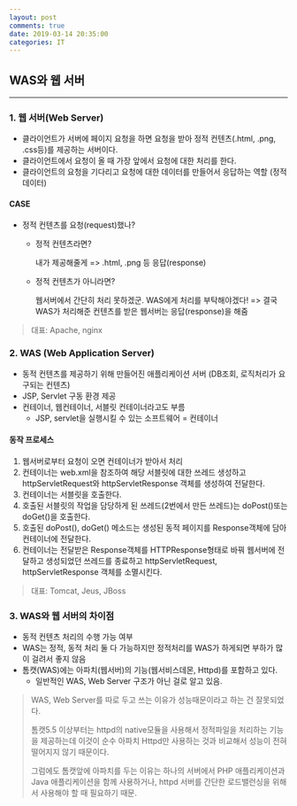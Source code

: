```yaml
---
layout: post
comments: true
date: 2019-03-14 20:35:00
categories: IT
---
```



## WAS와 웹 서버
---
### 1. 웹 서버(Web Server)

- 클라이언트가 서버에 페이지 요청을 하면 요청을 받아 정적 컨텐츠(.html, .png, .css등)를 제공하는 서버이다. 
- 클라이언트에서 요청이 올 때 가장 앞에서 요청에 대한 처리를 한다.
- 클라이언트의 요청을 기다리고 요청에 대한 데이터를 만들어서 응답하는 역할 (정적 데이터)

#### CASE

- 정적 컨텐츠를 요청(request)했나?
  - 정적 컨텐츠라면?

    내가 제공해줄게 => .html, .png 등 응답(response)

  - 정적 컨텐츠가 아니라면? 

    웹서버에서 간단히 처리 못하겠군. WAS에게 처리를 부탁해야겠다! => 결국 WAS가 처리해준 컨텐츠를 받은 웹서버는 응답(response)을 해줌

> 대표: Apache, nginx



### 2. WAS (Web Application Server)

- 동적 컨텐츠를 제공하기 위해 만들어진 애플리케이션 서버 (DB조회, 로직처리가 요구되는 컨텐츠)
- JSP, Servlet 구동 환경 제공
- 컨테이너, 웹컨테이너, 서블릿 컨테이너라고도 부름
  - JSP, servlet을 실행시킬 수 있는 소프트웨어 = 컨테이너

#### 동작 프로세스

1. 웹서버로부터 요청이 오면 컨테이너가 받아서 처리
2. 컨테이너는 web.xml을 참조하여 해당 서블릿에 대한 쓰레드 생성하고 httpServletRequest와 httpServletResponse 객체를 생성하여 전달한다.
3. 컨테이너는 서블릿을 호출한다.
4. 호출된 서블릿의 작업을 담당하게 된 쓰레드(2번에서 만든 쓰레드)는 doPost()또는 doGet()을 호출한다.
5. 호출된 doPost(), doGet() 메소드는 생성된 동적 페이지를 Response객체에 담아 컨테이너에 전달한다.
6. 컨테이너는 전달받은 Response객체를 HTTPResponse형태로 바꿔 웹서버에 전달하고 생성되었던 쓰레드를 종료하고 httpServletRequest, httpServletResponse 객체를 소멸시킨다.

> 대표: Tomcat, Jeus, JBoss



### 3. WAS와 웹 서버의 차이점

- 동적 컨텐츠 처리의 수행 가능 여부
- WAS는 정적, 동적 처리 둘 다 가능하지만 정적처리를 WAS가 하게되면 부하가 많이 걸려서 좋지 않음
- 톰캣(WAS)에는 아파치(웹서버)의 기능(웹서비스데몬, Httpd)를 포함하고 있다.
  - 일반적인 WAS, Web Server 구조가 아닌 걸로 알고 있음.



> WAS, Web Server를 따로 두고 쓰는 이유가 성능때문이라고 하는 건 잘못되었다.
>
> 톰캣5.5 이상부터는 httpd의 native모듈을 사용해서 정적파일을 처리하는 기능을 제공하는데 이것이 순수 아파치 Httpd만 사용하는 것과 비교해서 성능이 전혀 떨어지지 않기 때문이다.
>
> 그럼에도 톰캣앞에 아파치를 두는 이유는 하나의 서버에서 PHP 애플리케이션과 Java 애플리케이션을 함께 사용하거나, httpd 서버를 간단한 로드밸런싱을 위해서 사용해야 할 때 필요하기 때문.